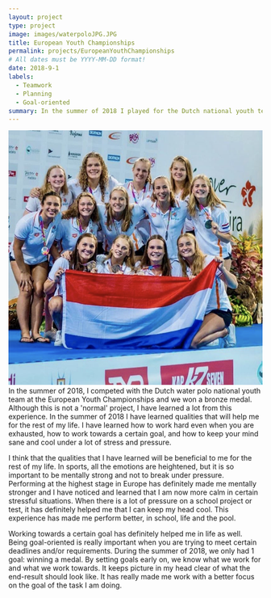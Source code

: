 ```yaml
---
layout: project
type: project
image: images/waterpoloJPG.JPG
title: European Youth Championships
permalink: projects/EuropeanYouthChampionships
# All dates must be YYYY-MM-DD format!
date: 2018-9-1
labels:
  - Teamwork
  - Planning
  - Goal-oriented
summary: In the summer of 2018 I played for the Dutch national youth team and we won bronze at the European Youth Championships for water polo.
---
```


<img class="ui medium right floated rounded image" src="../images/bronze.png">
In the summer of 2018, I competed with the Dutch water polo national youth team at the European Youth Championships and we won a bronze medal. Although this is not a 'normal' project, I have learned a lot from this experience. In the summer of 2018 I have learned qualities that will help me for the rest of my life. I have learned how to work hard even when you are exhausted, how to work towards a certain goal, and how to keep your mind sane and cool under a lot of stress and pressure.


I think that the qualities that I have learned will be beneficial to me for the rest of my life. In sports, all the emotions are heightened, but it is so important to be mentally strong and not to break under pressure. Performing at the highest stage in Europe has definitely made me mentally stronger and I have noticed and learned that I am now more calm in certain stressful situations. When there is a lot of pressure on a school project or test, it has definitely helped me that I can keep my head cool. This experience has made me perform better, in school, life and the pool.

Working towards a certain goal has definitely helped me in life as well. Being goal-oriented is really important when you are trying to meet certain deadlines and/or requirements. During the summer of 2018, we only had 1 goal: winning a medal. By setting goals early on, we know what we work for and what we work towards. It keeps picture in my head clear of what the end-result should look like. It has really made me work with a better focus on the goal of the task I am doing.
